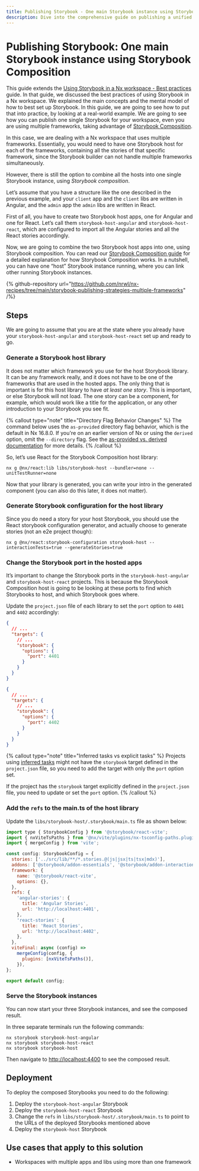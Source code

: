 ```yaml
---
title: Publishing Storybook - One main Storybook instance using Storybook Composition
description: Dive into the comprehensive guide on publishing a unified Storybook instance from multiple frameworks within an Nx workspace using Storybook Composition.
---
```


# Publishing Storybook: One main Storybook instance using Storybook Composition

This guide extends the
[Using Storybook in a Nx workspace - Best practices](/nx-api/storybook/documents/best-practices) guide. In that guide, we discussed the best practices of using Storybook in a Nx workspace. We explained the main concepts and the mental model of how to best set up Storybook. In this guide, we are going to see how to put that into practice, by looking at a real-world example. We are going to see how you can publish one single Storybook for your workspace, even you are using multiple frameworks, taking advantage of [Storybook Composition](/recipes/storybook/storybook-composition-setup).

In this case, we are dealing with a Nx workspace that uses multiple frameworks. Essentially, you would need to have one Storybook host for each of the frameworks, containing all the stories of that specific framework, since the Storybook builder can not handle multiple frameworks simultaneously.

However, there is still the option to combine all the hosts into one single Storybook instance, using _Storybook composition_.

Let’s assume that you have a structure like the one described in the previous example, and your `client` app and the `client` libs are written in Angular, and the `admin` app the `admin` libs are written in React.

First of all, you have to create two Storybook host apps, one for Angular and one for React. Let’s call them `storybook-host-angular` and `storybook-host-react`, which are configured to import all the Angular stories and all the React stories accordingly.

Now, we are going to combine the two Storybook host apps into one, using Storybook composition. You can read our [Storybook Composition guide](/recipes/storybook/storybook-composition-setup) for a detailed explanation for how Storybook Composition works. In a nutshell, you can have one “host” Storybook instance running, where you can link other running Storybook instances.

{% github-repository url="https://github.com/nrwl/nx-recipes/tree/main/storybook-publishing-strategies-multiple-frameworks" /%}

## Steps

We are going to assume that you are at the state where you already have your `storybook-host-angular` and `storybook-host-react` set up and ready to go.

### Generate a Storybook host library

It does not matter which framework you use for the host Storybook library. It can be any framework really, and it does not have to be one of the frameworks that are used in the hosted apps. The only thing that is important is for this host library to have _at least one story_. This is important, or else Storybook will not load. The one story can be a component, for example, which would work like a title for the application, or any other introduction to your Storybook you see fit.

{% callout type="note" title="Directory Flag Behavior Changes" %}
The command below uses the `as-provided` directory flag behavior, which is the default in Nx 16.8.0. If you're on an earlier version of Nx or using the `derived` option, omit the `--directory` flag. See the [as-provided vs. derived documentation](/deprecated/as-provided-vs-derived) for more details.
{% /callout %}

So, let’s use React for the Storybook Composition host library:

```shell
nx g @nx/react:lib libs/storybook-host --bundler=none --unitTestRunner=none
```

Now that your library is generated, you can write your intro in the generated component (you can also do this later, it does not matter).

### Generate Storybook configuration for the host library

Since you do need a story for your host Storybook, you should use the React storybook configuration generator, and actually choose to generate stories (not an e2e project though):

```shell
nx g @nx/react:storybook-configuration storybook-host --interactionTests=true --generateStories=true
```

### Change the Storybook port in the hosted apps

It’s important to change the Storybook ports in the `storybook-host-angular` and `storybook-host-react` projects. This is because the Storybook Composition host is going to be looking at these ports to find which Storybooks to host, and which Storybook goes where.

Update the `project.json` file of each library to set the `port` option to `4401` and `4402` accordingly:

```json {% fileName="libs/storybook-host-angular/project.json" highlightLines=[7] %}
{
  // ...
  "targets": {
    // ...
    "storybook": {
      "options": {
        "port": 4401
      }
    }
  }
}
```

```json {% fileName="libs/storybook-host-react/project.json" highlightLines=[7] %}
{
  // ...
  "targets": {
    // ...
    "storybook": {
      "options": {
        "port": 4402
      }
    }
  }
}
```

{% callout type="note" title="Inferred tasks vs explicit tasks" %}
Projects using [inferred tasks](/concepts/inferred-tasks) might not have the `storybook` target defined in the `project.json` file, so you need to add the target with only the `port` option set.

If the project has the `storybook` target explicitly defined in the `project.json` file, you need to update or set the `port` option.
{% /callout %}

### Add the `refs` to the main.ts of the host library

Update the `libs/storybook-host/.storybook/main.ts` file as shown below:

```javascript {% fileName="libs/storybook-host/.storybook/main.ts" highlightLines=["12-21"] %}
import type { StorybookConfig } from '@storybook/react-vite';
import { nxViteTsPaths } from '@nx/vite/plugins/nx-tsconfig-paths.plugin';
import { mergeConfig } from 'vite';

const config: StorybookConfig = {
  stories: ['../src/lib/**/*.stories.@(js|jsx|ts|tsx|mdx)'],
  addons: ['@storybook/addon-essentials', '@storybook/addon-interactions'],
  framework: {
    name: '@storybook/react-vite',
    options: {},
  },
  refs: {
    'angular-stories': {
      title: 'Angular Stories',
      url: 'http://localhost:4401',
    },
    'react-stories': {
      title: 'React Stories',
      url: 'http://localhost:4402',
    },
  },
  viteFinal: async (config) =>
    mergeConfig(config, {
      plugins: [nxViteTsPaths()],
    }),
};

export default config;
```

### Serve the Storybook instances

You can now start your three Storybook instances, and see the composed result.

In three separate terminals run the following commands:

```shell
nx storybook storybook-host-angular
nx storybook storybook-host-react
nx storybook storybook-host
```

Then navigate to [http://localhost:4400](http://localhost:4400) to see the composed result.

## Deployment

To deploy the composed Storybooks you need to do the following:

1. Deploy the `storybook-host-angular` Storybook
2. Deploy the `storybook-host-react` Storybook
3. Change the `refs` in `libs/storybook-host/.storybook/main.ts` to point to the URLs of the deployed Storybooks mentioned above
4. Deploy the `storybook-host` Storybook

## Use cases that apply to this solution

- Workspaces with multiple apps and libs using more than one framework
